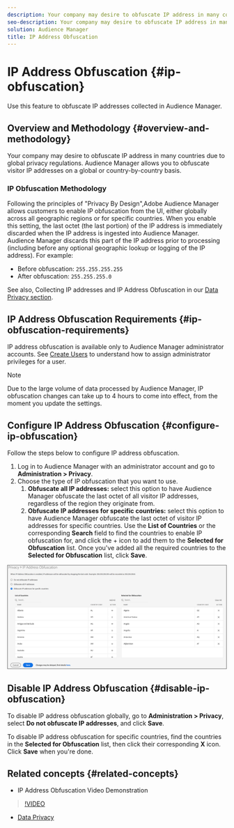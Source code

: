 ```yaml
---
description: Your company may desire to obfuscate IP address in many countries due to global privacy regulations. Audience Manager allows you to obfuscate visitor IP addresses on a global or country-by-country basis.
seo-description: Your company may desire to obfuscate IP address in many countries due to global privacy regulations. Audience Manager allows you to obfuscate visitor IP addresses on a global or country-by-country basis.
solution: Audience Manager
title: IP Address Obfuscation
---
```


# IP Address Obfuscation {#ip-obfuscation}

Use this feature to obfuscate IP addresses collected in Audience Manager.

## Overview and Methodology {#overview-and-methodology}

Your company may desire to obfuscate IP address in many countries due to global privacy regulations. Audience Manager allows you to obfuscate visitor IP addresses on a global or country-by-country basis.

### IP Obfuscation Methodology 
 
Following the principles of "Privacy By Design",Adobe Audience Manager allows customers to enable IP obfuscation from the UI, either globally across all geographic regions or for specific countries. When you enable this setting, the last octet (the last portion) of the IP address is immediately discarded when the IP address is ingested into Audience Manager. Audience Manager discards this part of the IP address prior to processing (including before any optional geographic lookup or logging of the IP address). For example:

* Before obfuscation: `255.255.255.255`
* After obfuscation: `255.255.255.0`

See also, Collecting IP addresses and IP Address Obfuscation in our [Data Privacy section](/help/using/overview/data-security-and-privacy/data-privacy.md).

## IP Address Obfuscation Requirements {#ip-obfuscation-requirements}

IP address obfuscation is available only to Audience Manager administrator accounts. See [Create Users](/help/using/features/administration/administration-overview.md#create-users) to understand how to assign administrator privileges for a user.

>[!NOTE]
>
> Due to the large volume of data processed by Audience Manager, IP obfuscation changes can take up to 4 hours to come into effect, from the moment you update the settings.

## Configure IP Address Obfuscation {#configure-ip-obfuscation}

Follow the steps below to configure IP address obfuscation.

1. Log in to Audience Manager with an administrator account and go to **Administration > Privacy**.
2. Choose the type of IP obfuscation that you want to use.
   1. **Obfuscate all IP addresses:** select this option to have Audience Manager obfuscate the last octet of all visitor IP addresses, regardless of the region they originate from.
   2. **Obfuscate IP addresses for specific countries:** select this option to have Audience Manager obfuscate the last octet of visitor IP addresses for specific countries. Use the **List of Countries** or the corresponding **Search** field to find the countries to enable IP obfuscation for, and click the + icon to add them to the **Selected for Obfuscation** list. Once you've added all the required countries to the **Selected for Obfuscation** list, click **Save**.

![](assets/ip-obfuscation.png) 

## Disable IP Address Obfuscation {#disable-ip-obfuscation}

To disable IP address obfuscation globally, go to **Administration > Privacy**, select **Do not obfuscate IP addresses**, and click **Save**.

To disable IP address obfuscation for specific countries, find the countries in the **Selected for Obfuscation** list, then click their corresponding **X** icon. Click **Save** when you're done.

## Related concepts {#related-concepts}

* IP Address Obfuscation Video Demonstration
>[!VIDEO](https://video.tv.adobe.com/v/27218/)

* [Data Privacy](/help/using/overview/data-security-and-privacy/data-privacy.md) 

